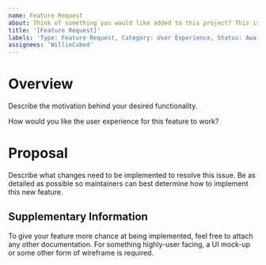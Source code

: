 ```yaml
---
name: Feature Request
about: Think of something you would like added to this project? This is how to do it.
title: '[Feature Request]'
labels: 'Type: Feature Request, Category: User Experience, Status: Awaiting Triage'
assignees: 'WillieCubed'
---
```


# Overview
Describe the motivation behind your desired functionality.

How would you like the user experience for this feature to work?

# Proposal
Describe what changes need to be implemented to resolve this issue. Be as
detailed as possible so maintainers can best determine how to implement this
new feature.

## Supplementary Information
To give your feature more chance at being implemented, feel free to attach any
other documentation. For something highly-user facing, a UI mock-up or some
other form of wireframe is required.